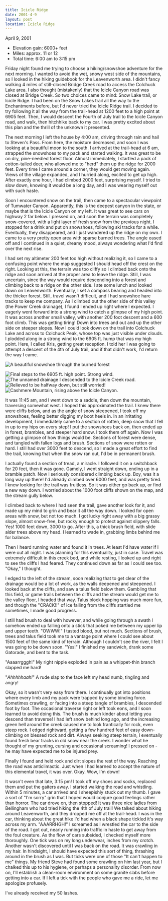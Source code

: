 ```yaml
---
title: Icicle Ridge
date: 2001-4-9
layout: post
location: Icicle Ridge
---
```


April 9, 2001

* Elevation gain: 6000+ feet
* Miles: approx. 11 or 12
* Total time: 6:00 am to 3:15 pm


Friday night found me trying to choose a hiking/snowshoe adventure for
the next morning.  I wanted to avoid the wet, snowy west side of the
mountains, so I looked in the hiking guidebook for the Leavenworth
area. I didn't fancy walking 4 miles of still-closed Bridge Creek road
to access the Colchuck Lake area. I also thought (mistakenly) that the
Icicle Canyon road was closed at Bridge Creek. So two choices came to
mind: Snow Lake trail, or Icicle Ridge. I had been on the Snow Lakes
trail all the way to the Enchantments before, but I'd never tried the
Icicle Ridge trail. I decided to try following it all the way from the
trail-head at 1200 feet to a high point at 6905 feet. Then, I would
descent the Fourth of July trail to the Icicle Canyon road, and walk,
then hitchhike back to my car. I was pretty excited about this plan
and the thrill of the unknown it presented.


The next morning I left the house by 4:00 am, driving through rain and
hail to Steven's Pass.  From here, the moisture decreased, and soon I
was looking at a beautiful moon to the south.  I arrived at the
trail-head at 6 am, strapped the snowshoes to my pack and started
walking.  It was great to be on dry, pine-needled forest floor. Almost
immediately, I startled a pack of cotton-tailed deer, who allowed me
to "herd" them up the ridge for 2000 feet. Every time I came around a
corner, they would get moving again. Views of the village expanded,
and I hurried along, excited to get up high. After exactly one hour, I
had climbed 2000 feet, surprising myself. I tried to slow down,
knowing it would be a long day, and I was wearing myself out with such
haste.


Soon I encountered snow on the trail, then came to a spectacular
viewpoint of Tumwater Canyon.  Apparently, this is the deepest canyon
in the state, or maybe that is the Icicle Canyon on my left. It was
great to see cars on highway 2 far below. I pressed on, and soon the
terrain was completely snow-covered, with a light layer of fresh snow
from the previous night. I stopped for a drink and put on snowshoes,
following ski tracks for a while. Eventually, they disappeared, and I
just wandered up the ridge on my own. I came to a very pretty open
area with sparse burned trees. The angle eased off and I continued in
a quiet, dreamy mood, always wondering what I'd find over the next
rise.


I had set my altimeter 200 feet too high without realizing it, so I
came to a confusing point where the map suggested I should head off
the crest on the right. Looking at this, the terrain was too cliffy so
I climbed back onto the ridge and soon arrived at the proper area to
leave the ridge. Still, I was uncertain, since the way would require
descending into a forest and climbing back to a ridge on the other
side. I ate some lunch and looked down on Leavenworth.  Eventually, I
set a compass bearing and headed into the thicker forest. Still,
travel wasn't difficult, and I had snowshoe hare tracks to keep me
company. As I climbed out the other side of this valley (the Power
Creek drainage), I found I ended up right where I expected. I eagerly
went forward into a strong wind to catch a glimpse of my high
point. It was across another small valley, with another 200 foot
descent and a 600 foot climb. This was getting tiring! Down into trees
and out and up the other side on steeper slopes. Now I could look down
on the trail into Colchuck Lake and across to Colchuck Peak, whose top
was just visible under clouds. I plodded along in a strong wind to the
6905 ft. hump that was my high point. Here, I called Kris, getting
great reception. I told her I was going to attempt a descent of the
4th of July trail, and if that didn't work, I'd return the way I came.


![A beautiful snowshoe through the burned forest](images/articles/trips/2001/snowtrail.jpg)

![Final steps to the 6905 ft. high point. Strong wind.](images/articles/trips/2001/jusbout.jpg)
![The unnamed drainage I descended to the Icicle Creek road.](images/articles/trips/2001/downmcrk.jpg)
![Relieved to be halfway down, but still worried!](images/articles/trips/2001/relief.jpg)
![Cashmere Mountain, rising above the Icicle Canyon.](images/articles/trips/2001/cashmere.jpg)


It was 11:45 am, and I went down to a saddle, then down the mountain,
traversing somewhat west.  I hoped this approximated the trail. I knew
there were cliffs below, and as the angle of snow steepened, I took
off my snowshoes, feeling better digging my boot heels in. In an
irritating development, I immediately came to a section of rotten,
deep snow that I fell in up to my hips on every step! I put the
snowshoes back on, then ended up in forest, brambles, and steeper hard
snow. I took them off again. Now I was getting a glimpse of how things
would be. Sections of forest were dense, and tangled with fallen logs
and brush. Sections of snow were rotten or hard. I still had over 3000
feet to descend, so I made a great effort to find the trail, knowing
that when the snow ran out, I'd be in permanent brush.


I actually found a section of tread, a miracle. I followed it on a
switchback for 20 feet, then it was gone. Gamely, I went straight
down, ending up in a bramble patch. Now I seriously considered
climbing back up. Boy, was it a long way up there! I'd already climbed
over 6000 feet, and was pretty tired. I knew looking for the trail was
fruitless. So it was either go back up, or find a new way down. I
worried about the 1000 foot cliffs shown on the map, and the stream
gully below.


I climbed back to where I had seen the trail, gave another look for
it, and made up my mind to grin and bear it all the way down. I looked
for open areas with snow, but not too much. I got lucky right away
with a big grassy slope, almost snow-free, but rocky enough to protect
against slippery falls. Yes! 1000 feet down, 3000 to go. After this, a
thick brush field, with slide alder trees above my head. I learned to
wade in, grabbing limbs behind me for balance.


Then I heard running water and found it in trees. At least I'd have
water if I were out all night.  I was planning for this eventuality,
just in case. Travel was extremely difficult in this creek bed, and
while resting, I looked up and right to see the cliffs I had
feared. They continued down as far as I could see too. "Okay," I
thought.


I edged to the left of the stream, soon realizing that to get clear of
the drainage would be a lot of work, as the walls deepened and
steepened. I looked back at the cliffs, and saw a talus field below
them. Gambling that this field, or game trails between the cliffs and
the stream would get me to the valley floor, I headed that way. Talus
block hopping was much more fun, and though the "CRACK!!" of ice
falling from the cliffs startled me sometimes, I made good progress.


I still had brush to deal with however, and while going through a
swath I somehow ended up falling onto a stick that poked me between my
upper lip and upper teeth. "OWWW!" I tasted blood, but not
much. Sections of brush, trees and talus field took me to a vantage
point where I could see about 1500 feet of the same kind of
terrain. Although I couldn't see the river, I felt I was going to be
down soon. "Yes!" I finished my sandwich, drank some Gatorade, and
bent to the task.


"Aaaarrgggh!" My right nipple exploded in pain as a
whippet-thin branch slapped me hard!


"*Ahhhhhaah!*" A rude slap to the face left my head numb,
tingling and angry!


Okay, so it wasn't very easy from there. I continually got into
positions where every limb and my pack were trapped by some binding
force. Sometimes crawling, or facing into a steep tangle of brambles,
I descended foot by foot. The occasional traverse right or left took
eons, and I soon learned to avoid doing this. The brush is much kinder
about letting you descend than traverse!  I had left snow behind long
ago, and the increasing green hell around the creek caused me to look
frantically for rock, even steep rock. I edged rightward, getting a
few hundred feet of easy down-climbing on blessed rock and dirt. Always
seeking steep terrain, I eventually found fresh bear tracks in old
snow near the creek. I wonder what he thought of my grunting, cursing
and occasional screaming! I pressed on - he may have expected me to be
injured prey.


Finally I found and held rock and dirt slopes the rest of the
way. Reaching the road was anticlimactic.  Just when I had learned to
accept the nature of this elemental travel, it was over. Okay. Wow,
I'm down!


It wasn't even that late, 3:15 pm! I took off my shoes and socks,
replaced them and put the gaiters away.  I started walking the road
and whistling. Within 5 minutes, a car arrived and I sheepishly stuck
out my thumb. I gave a sort of "I'm sorry" grin that I hoped would
conjure good feelings rather than horror. The car drove on, then
stopped! It was three nice ladies from Bellingham who had tried hiking
the 4th of July trail! We talked about hiking around Leavenworth, and
they dropped me off at the trail-head. I was in the car, thinking about
the great hike I'd had when a black shape tickled it's way across my
arm. "AAARRHGH!" I screamed as I wrestled the car to the side of the
road.  I got out, nearly running into traffic in haste to get away
from the foul creature. As the flow of cars subsided, I checked myself
more thoroughly. One tick was on my long underwear, inches from my
crotch. Another wasn't discovered until I was back on the road. It was
crawling in my hair.  In hindsight, I should have expected this sort
of thing, thrashing around in the brush as I was.  But ticks were one
of those "It can't happen to me" things. My friend Steve had found
some crawling on him last year, but I chalked this up to his hygiene,
or perhaps a personality disorder.  From now on, I'll establish a
clean-room environment on some granite slabs before getting into a
car.  If I left a tick with the people who gave me a ride, let me
apologize profusely.


I've already received my 50 lashes.




